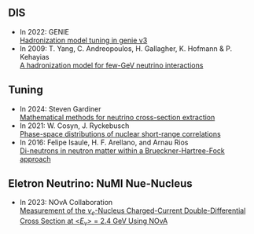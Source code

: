 

## DIS
- In 2022: GENIE <br>  [Hadronization model tuning in genie v3](https://journals.aps.org/prd/abstract/10.1103/PhysRevD.105.012009)
- In 2009: T. Yang, C. Andreopoulos, H. Gallagher, K. Hofmann & P. Kehayias <br> [A hadronization model for few-GeV neutrino interactions](https://link.springer.com/article/10.1140/epjc/s10052-009-1094-z)


## Tuning 
- In 2024: Steven Gardiner <br> [Mathematical methods for neutrino cross-section extraction](https://arxiv.org/abs/2401.04065)
- In 2021: W. Cosyn, J. Ryckebusch <br> [Phase-space distributions of nuclear short-range correlations](https://arxiv.org/pdf/2106.01249)
- In 2016: Felipe Isaule, H. F. Arellano, and Arnau Rios <br> [Di-neutrons in neutron matter within a Brueckner-Hartree-Fock approach](https://journals.aps.org/prc/abstract/10.1103/PhysRevC.94.034004)


## Eletron Neutrino:  NuMI  Nue-Nucleus 
- In 2023: NOvA Collaboration <br> [Measurement of the $`\nu_e`$-Nucleus Charged-Current Double-Differential Cross Section at <$`E_\nu`$> = 2.4 GeV Using NOvA](https://journals.aps.org/prl/pdf/10.1103/PhysRevLett.130.051802)
